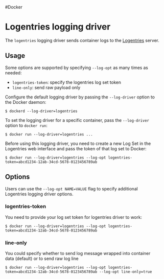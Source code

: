 #Docker 
# Logentries logging driver
The `logentries` logging driver sends container logs to the [Logentries](https://logentries.com/) server.

## Usage[](https://docs.docker.com/config/containers/logging/logentries/#usage)

Some options are supported by specifying `--log-opt` as many times as needed:

-   `logentries-token`: specify the logentries log set token
-   `line-only`: send raw payload only

Configure the default logging driver by passing the `--log-driver` option to the Docker daemon:

```
$ dockerd --log-driver=logentries
```

To set the logging driver for a specific container, pass the `--log-driver` option to `docker run`:

```
$ docker run --log-driver=logentries ...
```

Before using this logging driver, you need to create a new Log Set in the Logentries web interface and pass the token of that log set to Docker:

```
$ docker run --log-driver=logentries --log-opt logentries-token=abcd1234-12ab-34cd-5678-0123456789ab
```

## Options[](https://docs.docker.com/config/containers/logging/logentries/#options)

Users can use the `--log-opt NAME=VALUE` flag to specify additional Logentries logging driver options.

### logentries-token[](https://docs.docker.com/config/containers/logging/logentries/#logentries-token)

You need to provide your log set token for logentries driver to work:

```
$ docker run --log-driver=logentries --log-opt logentries-token=abcd1234-12ab-34cd-5678-0123456789ab
```

### line-only[](https://docs.docker.com/config/containers/logging/logentries/#line-only)

You could specify whether to send log message wrapped into container data (default) or to send raw log line

```
$ docker run --log-driver=logentries --log-opt logentries-token=abcd1234-12ab-34cd-5678-0123456789ab --log-opt line-only=true
```
